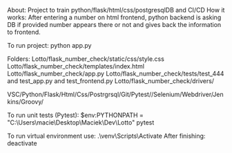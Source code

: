 About: Project to train python/flask/html/css/postgresqlDB and CI/CD
How it works: After entering a number on html frontend, python backend is asking DB if provided number appears there or not and gives back the information to frontend.

To run project: python app.py

Folders:
Lotto/flask_number_check/static/css/style.css
Lotto/flask_number_check/templates/index.html
Lotto/flask_number_check/app.py
Lotto/flask_number_check/tests/test_444 and test_app.py and test_frontend.py
Lotto/flask_number_check/drivers/

VSC/Python/Flask/Html/Css/Postrgrsql/Git/Pytest//Selenium/Webdriver/Jenkins/Groovy/

To run unit tests (Pytest): $env:PYTHONPATH = "C:\Users\macie\Desktop\Maciek\Dev\Lotto"
pytest

To run virtual environment use: .\venv\Scripts\Activate
After finishing: deactivate
